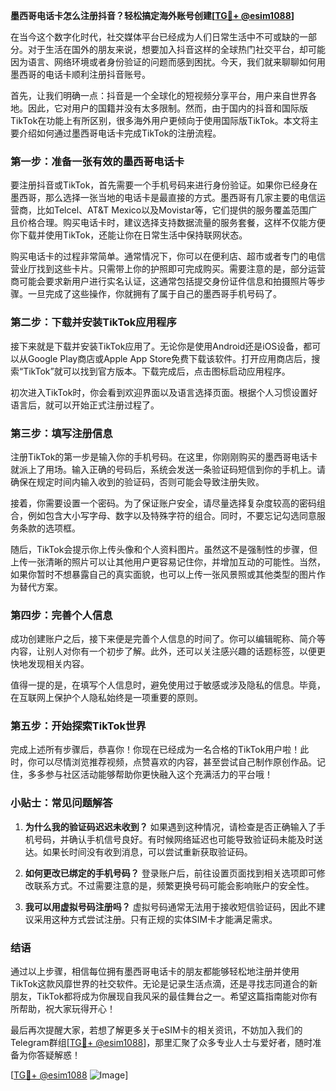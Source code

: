 **墨西哥电话卡怎么注册抖音？轻松搞定海外账号创建[[TG💪+ @esim1088](https://t.me/s/esim1088)]**

在当今这个数字化时代，社交媒体平台已经成为人们日常生活中不可或缺的一部分。对于生活在国外的朋友来说，想要加入抖音这样的全球热门社交平台，却可能因为语言、网络环境或者身份验证的问题而感到困扰。今天，我们就来聊聊如何用墨西哥的电话卡顺利注册抖音账号。

首先，让我们明确一点：抖音是一个全球化的短视频分享平台，用户来自世界各地。因此，它对用户的国籍并没有太多限制。然而，由于国内的抖音和国际版TikTok在功能上有所区别，很多海外用户更倾向于使用国际版TikTok。本文将主要介绍如何通过墨西哥电话卡完成TikTok的注册流程。

### **第一步：准备一张有效的墨西哥电话卡**

要注册抖音或TikTok，首先需要一个手机号码来进行身份验证。如果你已经身在墨西哥，那么选择一张当地的电话卡是最直接的方式。墨西哥有几家主要的电信运营商，比如Telcel、AT&T Mexico以及Movistar等，它们提供的服务覆盖范围广且价格合理。购买电话卡时，建议选择支持数据流量的服务套餐，这样不仅能方便你下载并使用TikTok，还能让你在日常生活中保持联网状态。

购买电话卡的过程非常简单。通常情况下，你可以在便利店、超市或者专门的电信营业厅找到这些卡片。只需带上你的护照即可完成购买。需要注意的是，部分运营商可能会要求新用户进行实名认证，这通常包括提交身份证件信息和拍摄照片等步骤。一旦完成了这些操作，你就拥有了属于自己的墨西哥手机号码了。

### **第二步：下载并安装TikTok应用程序**

接下来就是下载并安装TikTok应用了。无论你是使用Android还是iOS设备，都可以从Google Play商店或Apple App Store免费下载该软件。打开应用商店后，搜索“TikTok”就可以找到官方版本。下载完成后，点击图标启动应用程序。

初次进入TikTok时，你会看到欢迎界面以及语言选择页面。根据个人习惯设置好语言后，就可以开始正式注册过程了。

### **第三步：填写注册信息**

注册TikTok的第一步是输入你的手机号码。在这里，你刚刚购买的墨西哥电话卡就派上了用场。输入正确的号码后，系统会发送一条验证码短信到你的手机上。请确保在规定时间内输入收到的验证码，否则可能会导致注册失败。

接着，你需要设置一个密码。为了保证账户安全，请尽量选择复杂度较高的密码组合，例如包含大小写字母、数字以及特殊字符的组合。同时，不要忘记勾选同意服务条款的选项框。

随后，TikTok会提示你上传头像和个人资料图片。虽然这不是强制性的步骤，但上传一张清晰的照片可以让其他用户更容易记住你，并增加互动的可能性。当然，如果你暂时不想暴露自己的真实面貌，也可以上传一张风景照或其他类型的图片作为替代方案。

### **第四步：完善个人信息**

成功创建账户之后，接下来便是完善个人信息的时间了。你可以编辑昵称、简介等内容，让别人对你有一个初步了解。此外，还可以关注感兴趣的话题标签，以便更快地发现相关内容。

值得一提的是，在填写个人信息时，避免使用过于敏感或涉及隐私的信息。毕竟，在互联网上保护个人隐私始终是一项重要的原则。

### **第五步：开始探索TikTok世界**

完成上述所有步骤后，恭喜你！你现在已经成为一名合格的TikTok用户啦！此时，你可以尽情浏览推荐视频，点赞喜欢的内容，甚至尝试自己制作原创作品。记住，多多参与社区活动能够帮助你更快融入这个充满活力的平台哦！

### **小贴士：常见问题解答**

1. **为什么我的验证码迟迟未收到？**
   如果遇到这种情况，请检查是否正确输入了手机号码，并确认手机信号良好。有时候网络延迟也可能导致验证码未能及时送达。如果长时间没有收到消息，可以尝试重新获取验证码。

2. **如何更改已绑定的手机号码？**
   登录账户后，前往设置页面找到相关选项即可修改联系方式。不过需要注意的是，频繁更换号码可能会影响账户的安全性。

3. **我可以用虚拟号码注册吗？**
   虚拟号码通常无法用于接收短信验证码，因此不建议采用这种方式尝试注册。只有正规的实体SIM卡才能满足需求。

### **结语**

通过以上步骤，相信每位拥有墨西哥电话卡的朋友都能够轻松地注册并使用TikTok这款风靡世界的社交软件。无论是记录生活点滴，还是寻找志同道合的新朋友，TikTok都将成为你展现自我风采的最佳舞台之一。希望这篇指南能对你有所帮助，祝大家玩得开心！

最后再次提醒大家，若想了解更多关于eSIM卡的相关资讯，不妨加入我们的Telegram群组[[TG💪+ @esim1088](https://t.me/s/esim1088)]，那里汇聚了众多专业人士与爱好者，随时准备为你答疑解惑！

[[TG💪+ @esim1088](https://t.me/s/esim1088) ![Image](https://i.postimg.cc/4NQfJmqS/Snipaste-2025-05-13-00-14-12.png)]
